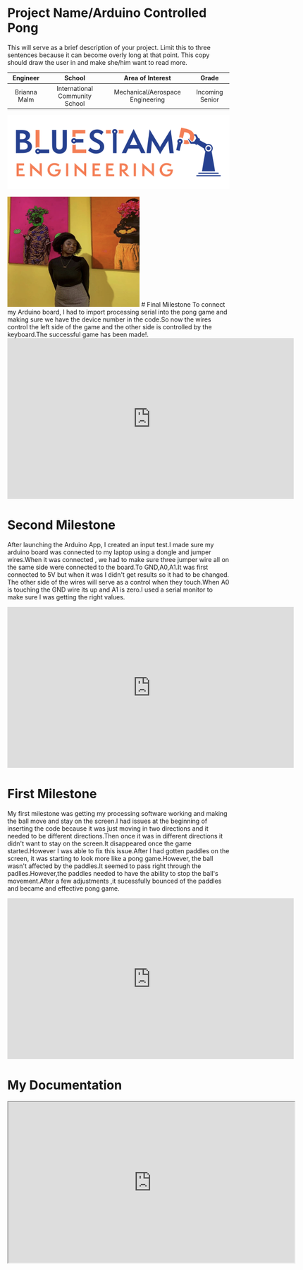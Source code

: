 ﻿# Project Name/Arduino Controlled Pong
This will serve as a brief description of your project. Limit this to three sentences because it can become overly long at that point. This copy should draw the user in and make she/him want to read more.

| **Engineer** | **School** | **Area of Interest** | **Grade** |
|:--:|:--:|:--:|:--:|
| Brianna Malm | International Community School | Mechanical/Aerospace Engineering | Incoming Senior

![Headstone Image](https://raw.githubusercontent.com/BlueStampEng/BSE_Template_Portfolio/de8633f62b5da2234992a0178a6a72fd6df7e7e1/branding/BlueStamp-Logo.svg)

<img src="headshot.png" height="250" width="300">
# Final Milestone
To connect my Arduino board, I had to import processing serial into the pong game and making sure we have the device number in the code.So now the wires control the left side of the game and the other side is controlled by the keyboard.The successful game has been made!.

<iframe width="650" height="365" src="https://www.youtube.com/embed/FmGTrq9Gdn4" title="YouTube video player" frameborder="0" allow="accelerometer; autoplay; clipboard-write; encrypted-media; gyroscope; picture-in-picture" allowfullscreen></iframe>

# Second Milestone
After launching the Arduino App, I created an input test.I made sure my arduino board was connected to my laptop using a dongle and jumper wires.When it was connected , we had to make sure three jumper wire all on the same side were connected to the board.To GND,A0,A1.It was first connected to 5V but when it was I didn't get results so it had to be changed.
The other side of the wires will serve as a control when they touch.When A0 is touching the GND wire its up and A1 is zero.I used a serial monitor to make sure I was getting the right values.

<iframe width="650" height="365" src="https://www.youtube.com/embed/6sgyN1Y26Gs" title="YouTube video player" frameborder="0" allow="accelerometer; autoplay; clipboard-write; encrypted-media; gyroscope; picture-in-picture" allowfullscreen></iframe>

# First Milestone
  

My first milestone was getting my processing software working and making the ball move and stay on the screen.I had issues at the beginning of inserting the code because it was just moving in two directions and it needed to be different directions.Then once it was in different directions it didn't want to stay on the screen.It disappeared once the game started.However I was able to fix this issue.After I had gotten paddles on the screen, it was starting to look more like a pong game.However, the ball wasn't affected by the paddles.It seemed to pass right through the padlles.However,the paddles needed to have the ability to stop the ball's movement.After a few adjustments ,it  sucessfully bounced of the paddles and became and effective pong game.

<iframe width="650" height="365" src="https://www.youtube.com/embed/bWMObeQ9i6E" title="YouTube video player" frameborder="0" allow="accelerometer; autoplay; clipboard-write; encrypted-media; gyroscope; picture-in-picture" allowfullscreen></iframe>

# My Documentation


<iframe width="650" height="365" src="https://docs.google.com/document/d/e/2PACX-1vRQZ36k_hEATV59LdjxpppWR23OxuJt6o0mAkSHdQAeUr2nPlcf-7S0dFv2pmuDYceUuCyCpAaNdq1M/pub?embedded=true"></iframe>
